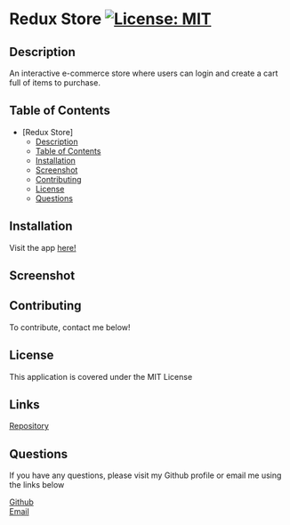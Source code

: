 # Redux Store [![License: MIT](https://img.shields.io/badge/License-MIT-yellow.svg)](https://opensource.org/licenses/MIT)

## Description
An interactive e-commerce store where users can login and create a cart full of items to purchase.

## Table of Contents
- [Redux Store]
  - [Description](#description)
  - [Table of Contents](#table-of-contents)
  - [Installation](#installation)
  - [Screenshot](#screenshot)
  - [Contributing](#contributing)
  - [License](#license)
  - [Questions](#questions)

## Installation
Visit the app [here!](https://salty-gorge-04119.herokuapp.com/)
## Screenshot

## Contributing
To contribute, contact me below!
## License
This application is covered under the MIT License
## Links
[Repository](https://github.com/deannaboiani/redux-store)  
## Questions
If you have any questions, please visit my Github profile or email me using the links below

[Github](https://github.com/deannaboiani)  
[Email](mailto:deannaboiani@gmail.com)
